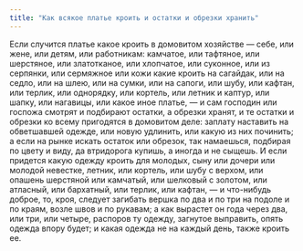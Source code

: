 ```yaml
---
title: "Как всякое платье кроить и остатки и обрезки хранить"
---
```


Если случится платье какое кроить в домовитом хозяйстве — себе, или жене, или детям, или работникам: камчатое, или тафтяное, или шерстяное, или златотканое, или хлопчатое, или суконное, или из серпянки, или сермяжное или кожи какие кроить на сагайдак, или на седло, или на шлею, или на сумки, или на сапоги, или шубу, или кафтан, или терлик, или однорядку, или кортель, или летник и каптур, или шапку, или нагавицы, или какое иное платье, — и сам господин или госпожа смотрят и подбирают остатки, а обрезки хранят, и те остатки и обрезки ко всему пригодятся в домовитом деле: заплату наставить на обветшавшей одежде, или новую удлинить, или какую из них починить; а если на рынке искать остаток или обрезок, так намаешься, подбирая по цвету и виду, да втридорога купишь, а иногда и не сыщешь. И если придется какую одежду кроить для молодых, сыну или дочери или молодой невестке, летник, или кортель, или шубу с верхом, или опашень шерстяной или камчатый, или шелковый с золотом, или атласный, или бархатный, или терлик, или кафтан, — и что-нибудь доброе, то, кроя, следует загибать вершка по два и по три на подоле и по краям, возле швов и по рукавам; а как вырастет он года через два, или три, или четыре, распоров ту одежду, загнутое выправить, опять одежда впору будет; и какая одежда не на каждый день, также кроить ее.